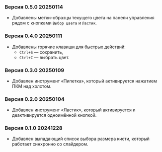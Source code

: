 ### Версия 0.5.0 20250114
+ Добавлены метки-образцы текущего цвета на панели управления рядом с кнопками `Выбор цвета` и `Ластик`.

### Версия 0.4.0 20250111
+ Добавлены горячие клавиши для быстрых действий:
    * `Ctrl+S` — сохранить,
    * `Ctrl+C` — выбрать цвет.

### Версия 0.3.0 20250109
+ Добавлен инструмент «Пипетка», который активируется нажатием ПКМ над холстом.

### Версия 0.2.0 20250104
+ Добавлен инструмент «Ластик», который активируется и деактивируется одноимённой кнопкой.

### Версия 0.1.0 20241228
+ Добавлен выпадающий список выбора размера кисти, который работает синхронно со слайдером.
